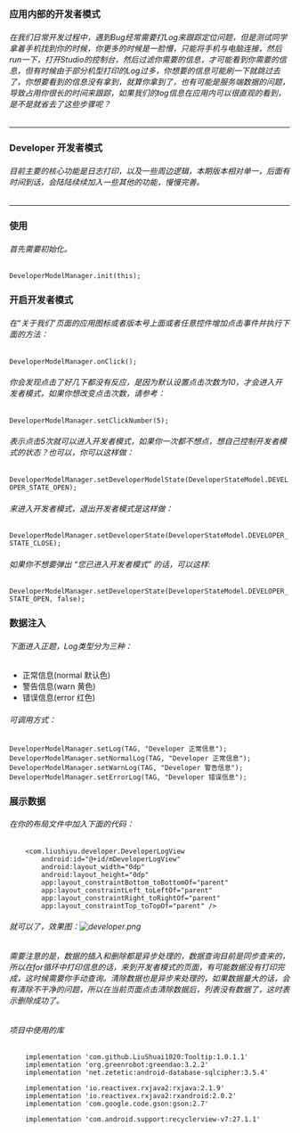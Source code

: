 ### 应用内部的开发者模式
###### 在我们日常开发过程中，遇到Bug经常需要打Log来跟踪定位问题，但是测试同学拿着手机找到你的时候，你更多的时候是一脸懵，只能将手机与电脑连接，然后run一下，打开Studio的控制台，然后过滤你需要的信息，才可能看到你需要的信息，但有时候由于部分机型打印的Log过多，你想要的信息可能刷一下就跳过去了，你想要看到的信息没有拿到，就算你拿到了，也有可能是服务端数据的问题，导致占用你很长的时间来跟踪，如果我们的log信息在应用内可以很直观的看到，是不是就省去了这些步骤呢？
------------
### Developer 开发者模式
###### 目前主要的核心功能是日志打印，以及一些周边逻辑，本期版本相对单一，后面有时间到话，会陆陆续续加入一些其他的功能，慢慢完善。
------------
### 使用
###### 首先需要初始化。
`DeveloperModelManager.init(this);`
### 开启开发者模式
###### 在“关于我们”页面的应用图标或者版本号上面或者任意控件增加点击事件并执行下面的方法：
`DeveloperModelManager.onClick();`
###### 你会发现点击了好几下都没有反应，是因为默认设置点击次数为10，才会进入开发者模式，如果你想改变点击次数，请参考：
`DeveloperModelManager.setClickNumber(5);`
###### 表示点击5次就可以进入开发者模式，如果你一次都不想点，想自己控制开发者模式的状态？也可以，你可以这样做：
`DeveloperModelManager.setDeveloperModelState(DeveloperStateModel.DEVELOPER_STATE_OPEN);`
###### 来进入开发者模式，退出开发者模式是这样做：
`DeveloperModelManager.setDeveloperState(DeveloperStateModel.DEVELOPER_STATE_CLOSE);`
###### 如果你不想要弹出 “您已进入开发者模式” 的话，可以这样:
 `DeveloperModelManager.setDeveloperState(DeveloperStateModel.DEVELOPER_STATE_OPEN, false);`
### 数据注入
###### 下面进入正题，Log类型分为三种：
* 正常信息(normal 默认色)
* 警告信息(warn 黄色)
* 错误信息(error 红色)
###### 可调用方式：
`DeveloperModelManager.setLog(TAG, "Developer 正常信息");`
      `DeveloperModelManager.setNormalLog(TAG, "Developer 正常信息");`
 `DeveloperModelManager.setWarnLog(TAG, "Developer 警告信息");`
  `DeveloperModelManager.setErrorLog(TAG, "Developer 错误信息");`

### 展示数据
###### 在你的布局文件中加入下面的代码：
        <com.liushiyu.developer.DeveloperLogView
            android:id="@+id/mDeveloperLogView"
            android:layout_width="0dp"
            android:layout_height="0dp"
            app:layout_constraintBottom_toBottomOf="parent"
            app:layout_constraintLeft_toLeftOf="parent"
            app:layout_constraintRight_toRightOf="parent"
            app:layout_constraintTop_toTopOf="parent" />

###### 就可以了，效果图：![developer.png](https://upload-images.jianshu.io/upload_images/13761067-e2d320f505f851a8.png?imageMogr2/auto-orient/strip%7CimageView2/2/w/1240)

###### 需要注意的是，数据的插入和删除都是异步处理的，数据查询目前是同步查来的，所以在for循环中打印信息的话，来到开发者模式的页面，有可能数据没有打印完成，这时候需要你手动查询。清除数据也是异步来处理的，如果数据量大的话，会有清除不干净的问题，所以在当前页面点击清除数据后，列表没有数据了，这时表示删除成功了。

###### 项目中使用的库
        implementation 'com.github.LiuShuai1020:Tooltip:1.0.1.1'
        implementation 'org.greenrobot:greendao:3.2.2'
        implementation 'net.zetetic:android-database-sqlcipher:3.5.4'

        implementation 'io.reactivex.rxjava2:rxjava:2.1.9'
        implementation 'io.reactivex.rxjava2:rxandroid:2.0.2'
        implementation 'com.google.code.gson:gson:2.7'

        implementation 'com.android.support:recyclerview-v7:27.1.1'